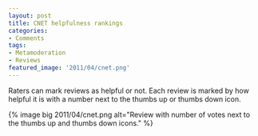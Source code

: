 ```yaml
---
layout: post
title: CNET helpfulness rankings
categories:
- Comments
tags:
- Metamoderation
- Reviews
featured_image: '2011/04/cnet.png'
---
```

Raters can mark reviews as helpful or not. Each review is marked by how helpful it is with a number next to the thumbs up or thumbs down icon.

{% image big 2011/04/cnet.png alt="Review with number of votes next to the thumbs up and thumbs down icons." %}